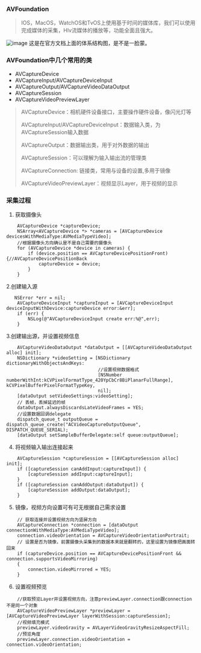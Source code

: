 ### AVFoundation
> IOS，MacOS，WatchOS和TvOS上使用基于时间的媒体库，我们可以使用完成媒体的采集，Hlv流媒体的播放等，功能全面且强大。
> 

![image](https://developer.apple.com/library/archive/documentation/AudioVideo/Conceptual/AVFoundationPG/Art/frameworksBlockDiagram_2x.png)
这是在官方文档上面的体系结构图，是不是一脸蒙。

### AVFoundation中几个常用的类
- AVCaptureDevice
- AVCaptureInput/AVCaptureDeviceInput
- AVCaptureOutput/AVCaptureVideoDataOutput
- AVCaptureSession
- AVCaptureVideoPreviewLayer

> AVCaptureDevice：相机硬件设备接口，主要操作硬件设备，像闪光灯等
> 
> AVCaptureInput/AVCaptureDeviceInput：数据输入类，为AVCaptureSession输入数据
> 
> AVCaptureOutput：数据输出类，用于对外数据的输出
> 
> AVCaptureSession：可以理解为输入输出流的管理类
> 
> AVCaptureConnection: 链接类，常用与设备的设置,多用于镜像
> 
> AVCaptureVideoPreviewLayer：视频显示Layer，用于视频的显示

### 采集过程
1. 获取摄像头

```
    AVCaptureDevice *captureDevice;
    NSArray<AVCaptureDevice *> *cameras = [AVCaptureDevice devicesWithMediaType:AVMediaTypeVideo];
    //根据摄像头方向确认是不是自己需要的摄像头
    for (AVCaptureDevice *device in cameras) {
        if (device.position == AVCaptureDevicePositionFront) {//AVCaptureDevicePositionBack
            captureDevice = device;
        }
    }
```
2.创建输入源

```
   NSError *err = nil;
    AVCaptureDeviceInput *captureInput = [AVCaptureDeviceInput deviceInputWithDevice:captureDevice error:&err];
    if (err) {
        NSLog(@"AVCaptureDeviceInput create err:%@",err);
    }
```
3.创建输出源，并设置视频信息

```
    AVCaptureVideoDataOutput *dataOutput = [[AVCaptureVideoDataOutput alloc] init];
    NSDictionary *videoSetting = [NSDictionary dictionaryWithObjectsAndKeys:
                                  //设置视频数据格式
                                  [NSNumber numberWithInt:kCVPixelFormatType_420YpCbCr8BiPlanarFullRange], kCVPixelBufferPixelFormatTypeKey,
                                  nil];
    [dataOutput setVideoSettings:videoSetting];
    // 丢帧，丢掉延迟的帧
    dataOutput.alwaysDiscardsLateVideoFrames = YES;
    //设置数据回调delegate
    dispatch_queue_t outputQueue = dispatch_queue_create("ACVideoCaptureOutputQueue", DISPATCH_QUEUE_SERIAL);
    [dataOutput setSampleBufferDelegate:self queue:outputQueue];
```
4. 将视频输入输出连接起来

```
    AVCaptureSession *captureSession = [[AVCaptureSession alloc] init];
    if ([captureSession canAddInput:captureInput]) {
        [captureSession addInput:captureInput];
    }
    if ([captureSession canAddOutput:dataOutput]) {
        [captureSession addOutput:dataOutput];
    }
```
5. 镜像，视频方向设置可有可无根据自己需求设置

```
    // 获取连接并设置视频方向为竖屏方向
    AVCaptureConnection *connection = [dataOutput connectionWithMediaType:AVMediaTypeVideo];
    connection.videoOrientation = AVCaptureVideoOrientationPortrait;
    // 设置是否为镜像，前置摄像头采集到的数据本来就是翻转的，这里设置为镜像把画面转回来
    if (captureDevice.position == AVCaptureDevicePositionFront && connection.supportsVideoMirroring)
    {
        connection.videoMirrored = YES;
    }
```
6. 设置视频预览

```
    //获取预览Layer并设置视频方向，注意previewLayer.connection跟connection不是同一个对象
    AVCaptureVideoPreviewLayer *previewLayer = [AVCaptureVideoPreviewLayer layerWithSession:captureSession];
    //视频填充模式
    previewLayer.videoGravity = AVLayerVideoGravityResizeAspectFill;
    //预览角度
    previewLayer.connection.videoOrientation = connection.videoOrientation;
```
